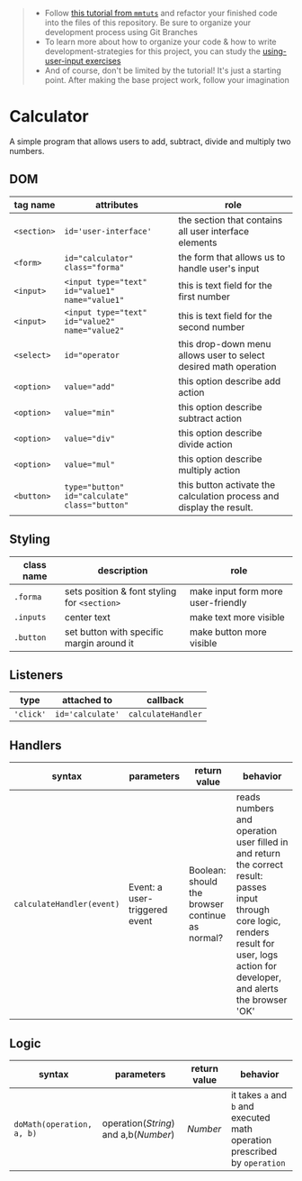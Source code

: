 > * Follow [this tutorial from `mmtuts`](https://www.youtube.com/watch?v=qQEYAOPWDzk) and refactor your finished code into the files of this repository.  Be sure to organize your development process using Git Branches
> * To learn more about how to organize your code & how to write development-strategies for this project, you can study the [using-user-input exercises](https://github.com/hackyourfuturebelgium/using-user-input)
> * And of course, don't be limited by the tutorial!  It's just a starting point.  After making the base project work, follow your imagination

# Calculator

A simple program that allows users to add, subtract, divide and multiply two numbers. 

## DOM

| tag name | attributes | role |
| --- | --- | --- |
|`<section>`| `id='user-interface'`|the section that contains all user interface elements  |
|`<form>` |`id="calculator" class="forma"` | the form that allows us to handle user's input|
|`<input>` |`<input type="text" id="value1" name="value1"` | this is text field for the first number|
|`<input>` |`<input type="text" id="value2" name="value2"` | this is text field for the second number|
|`<select>`|`id="operator`| this drop-down menu allows user to select desired math operation|
|`<option>` |`value="add"`| this option describe add action|
|`<option>` |`value="min"`| this option describe subtract action|
|`<option>` |`value="div"`| this option describe divide action|
|`<option>` |`value="mul"`| this option describe multiply action|
|`<button>` |`type="button" id="calculate" class="button"`| this button activate the calculation process and display the result.|

## Styling

| class name | description | role |
| --- | --- | --- |
|`.forma` | sets position & font styling for `<section>`| make input form more user-friendly|
|`.inputs` |center text | make text more visible|
|`.button` | set button with specific margin around it | make button more visible|

## Listeners

| type | attached to | callback |
| --- | --- | --- |
|`'click'` |`id='calculate'` |`calculateHandler` |

## Handlers

| syntax | parameters | return value | behavior |
| --- | --- | --- | --- |
| `calculateHandler(event)`| Event: a user-triggered event| Boolean: should the browser continue as normal? | reads numbers and operation user filled in and return the correct result: passes input through core logic, renders result for user, logs action for developer, and alerts the browser 'OK' |

## Logic

| syntax | parameters | return value | behavior |
| --- | --- | --- | --- |
|`doMath(operation, a, b)`|  operation(_String_) and a,b(_Number_)| _Number_ | it takes `a` and `b` and executed math operation prescribed by `operation`| 

